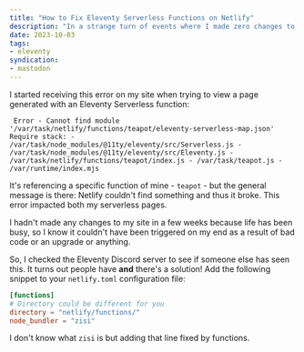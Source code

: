 ```yaml
---
title: "How to Fix Eleventy Serverless Functions on Netlify"
description: "In a strange turn of events where I made zero changes to my code, my serverless functions suddenly stopped working, until now."
date: 2023-10-03
tags:
- eleventy
syndication:
- mastodon
---
```


I started receiving this error on my site when trying to view a page generated with an Eleventy Serverless function:

```shell
 Error - Cannot find module '/var/task/netlify/functions/teapot/eleventy-serverless-map.json' Require stack: - /var/task/node_modules/@11ty/eleventy/src/Serverless.js - /var/task/node_modules/@11ty/eleventy/src/Eleventy.js - /var/task/netlify/functions/teapot/index.js - /var/task/teapot.js - /var/runtime/index.mjs 
```

It's referencing a specific function of mine - `teapot` - but the general message is there: Netlify couldn't find something and thus it broke. This error impacted both my serverless pages.

I hadn't made any changes to my site in a few weeks because life has been busy, so I know it couldn't have been triggered on my end as a result of bad code or an upgrade or anything.

So, I checked the Eleventy Discord server to see if someone else has seen this. It turns out people have **and** there's a solution! Add the following snippet to your `netlify.toml` configuration file:

```toml
[functions]
# Directory could be different for you
directory = "netlify/functions/"
node_bundler = "zisi"
```

I don't know what `zisi` is but adding that line fixed by functions.
